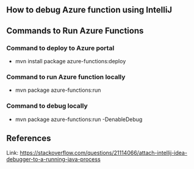 ## How to debug Azure function using IntelliJ ##
## Commands to Run Azure Functions ##

### Command to deploy to Azure portal ###
- mvn install package azure-functions:deploy
    
### Command to run Azure function locally    
- mvn package azure-functions:run

### Command to debug locally ###
- mvn package azure-functions:run -DenableDebug
    
    
    

## References ##
Link: https://stackoverflow.com/questions/21114066/attach-intellij-idea-debugger-to-a-running-java-process